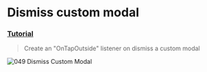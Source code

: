  # Dismiss custom modal
 ### [Tutorial](https://designcode.io/swiftui-handbook-dismiss-custom-modal)
> Create an "OnTapOutside" listener on dismiss a custom modal

![049  Dismiss Custom Modal](https://github.com/mrgsdev/DesignCode/assets/157994617/58251f4d-7660-47c8-a338-2217a91af44a)